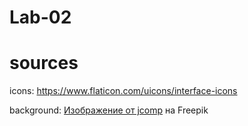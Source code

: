 # Lab-02

# sources
icons: https://www.flaticon.com/uicons/interface-icons

background: <a href="https://ru.freepik.com/free-photo/wooden-judges-gavel-on-table-in-a-courtroom-or-enforcement-office_6170455.htm#page=2&query=%D1%8E%D1%80%D0%B8%D1%81%D1%82&position=7&from_view=search&track=sph">Изображение от jcomp</a> на Freepik
